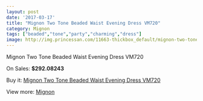 ```yaml
---
layout: post
date: '2017-03-17'
title: "Mignon Two Tone Beaded Waist Evening Dress VM720"
category: Mignon
tags: ["beaded","tone","party","charming","dress"]
image: http://img.princessan.com/11663-thickbox_default/mignon-two-tone-beaded-waist-evening-dress-vm720.jpg
---
```

Mignon Two Tone Beaded Waist Evening Dress VM720

On Sales: **$292.08243**
<a href="https://www.princessan.com/en/mignon/5446-mignon-two-tone-beaded-waist-evening-dress-vm720.html"><amp-img layout="responsive" width="600" height="600" src="//img.princessan.com/11663-thickbox_default/mignon-two-tone-beaded-waist-evening-dress-vm720.jpg" alt="Mignon Two Tone Beaded Waist Evening Dress VM720 0" /></a>
<a href="https://www.princessan.com/en/mignon/5446-mignon-two-tone-beaded-waist-evening-dress-vm720.html"><amp-img layout="responsive" width="600" height="600" src="//img.princessan.com/11665-thickbox_default/mignon-two-tone-beaded-waist-evening-dress-vm720.jpg" alt="Mignon Two Tone Beaded Waist Evening Dress VM720 1" /></a>
<a href="https://www.princessan.com/en/mignon/5446-mignon-two-tone-beaded-waist-evening-dress-vm720.html"><amp-img layout="responsive" width="600" height="600" src="//img.princessan.com/11664-thickbox_default/mignon-two-tone-beaded-waist-evening-dress-vm720.jpg" alt="Mignon Two Tone Beaded Waist Evening Dress VM720 2" /></a>

Buy it: [Mignon Two Tone Beaded Waist Evening Dress VM720](https://www.princessan.com/en/mignon/5446-mignon-two-tone-beaded-waist-evening-dress-vm720.html "Mignon Two Tone Beaded Waist Evening Dress VM720")

View more: [Mignon](https://www.princessan.com/en/44-mignon "Mignon")